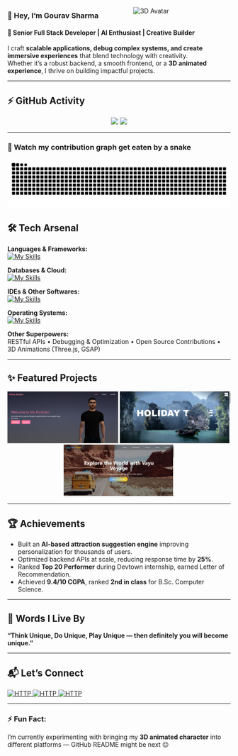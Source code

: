 <p align="left">
  <img src="https://github.com/user-attachments/assets/55aba73a-62a2-4135-bc05-2e5cbb179ef9" alt="3D Avatar" width="220" align="right" />
</p>

<h3 align="left">👋 Hey, I’m Gourav Sharma</h3>

#### 🚀 Senior Full Stack Developer | AI Enthusiast | Creative Builder  

I craft **scalable applications, debug complex systems, and create immersive experiences** that blend technology with creativity.  
Whether it’s a robust backend, a smooth frontend, or a **3D animated experience**, I thrive on building impactful projects.  

---
## ⚡ GitHub Activity

<p align="center">
  <!-- Stats -->
  <img src="https://github-readme-streak-stats.herokuapp.com/?user=Uniqueone1968&hide_border=true" height="180px"/>
  <!-- Top Languages -->
  <img src="https://github-readme-stats.vercel.app/api/top-langs/?username=Uniqueone1968&layout=compact&hide_border=true" height="180px"/>
</p>

---

### 🐍 Watch my contribution graph get eaten by a snake

<p align="center">
  <img src="https://raw.githubusercontent.com/Uniqueone1968/Uniqueone1968/output/snake.svg" alt="Snake animation" />
</p>

## 🛠️ Tech Arsenal  

**Languages & Frameworks:**   
[![My Skills](https://skillicons.dev/icons?i=js,ts,py,php,nodejs,react,vite,flutter,html,css,bootstrap,threejs,laravel,django&theme=light)](https://skillicons.dev)

**Databases & Cloud:**  
[![My Skills](https://skillicons.dev/icons?i=mysql,postgres,mongodb,firebase,aws,nginx&theme=light)](https://skillicons.dev)

**IDEs & Other Softwares:**  
[![My Skills](https://skillicons.dev/icons?i=vscode,postman,powershell,androidstudio,blender,nginx,figma,git,github,gitlab&theme=light)](https://skillicons.dev)

**Operating Systems:**  
[![My Skills](https://skillicons.dev/icons?i=ubuntu,linux,windows,raspberrypi&theme=light)](https://skillicons.dev)

**Other Superpowers:**  
RESTful APIs • Debugging & Optimization • Open Source Contributions • 3D Animations (Three.js, GSAP)  

---

## ✨ Featured Projects  

<p align="center">
  <a class="project-card" href="https://vikasaavatara.com" target="_blank" style="display:inline-block;">
    <img src="https://raw.githubusercontent.com/Uniqueone1968/Uniqueone1968/main/assets/Screenshot 2025-09-04 180118.png" width="250px" />
  </a>
  <a class="project-card" href="https://holidaytribeindia.com" target="_blank" style="display:inline-block;">
    <img src="https://raw.githubusercontent.com/Uniqueone1968/Uniqueone1968/main/assets/Screenshot 2025-09-04 180335.png" width="250px" />
  </a>
  <a class="project-card" href="https://vayuvoyage.travel" target="_blank" style="display:inline-block;">
    <img src="https://raw.githubusercontent.com/Uniqueone1968/Uniqueone1968/main/assets/Screenshot 2025-09-04 180225.png" width="250px" />
  </a>
</p>

<!-- 
<p align="center">
  <a class="project-card" href="https://github.com/Uniqueone1968/knowledge_nest" target="_blank">
    <img src="https://raw.githubusercontent.com/Uniqueone1968/Uniqueone1968/main/assets/knowledge-nest.png" width="250px" /><br>
    <b>📚 Knowledge Nest</b>
  </a>
</p>
-->
---

## 🏆 Achievements  

- Built an **AI-based attraction suggestion engine** improving personalization for thousands of users.  
- Optimized backend APIs at scale, reducing response time by **25%**.  
- Ranked **Top 20 Performer** during Devtown internship, earned Letter of Recommendation.  
- Achieved **9.4/10 CGPA**, ranked **2nd in class** for B.Sc. Computer Science.  

---

## 🌱 Words I Live By  

**“Think Unique, Do Unique, Play Unique — then definitely you will become unique.”**  

---

## 📬 Let’s Connect  

<div>
	<a href="https://www.vikasaavatara.com" target="_blank">
		<img width="50" src="https://raw.githubusercontent.com/marwin1991/profile-technology-icons/refs/heads/main/icons/http.png" 
		     alt="HTTP" title="HTTP"/>
	</a>
  <a href="https://linkedin.com/in/gourav-sharma-146689232/" target="_blank">
		<img width="50" src="https://skillicons.dev/icons?i=linkedin&theme=light" 
		     alt="HTTP" title="HTTP"/>
	</a>
  <a href="https://github.com/Uniqueone1968" target="_blank">
		<img width="50" src="https://skillicons.dev/icons?i=github&theme=light" 
		     alt="HTTP" title="HTTP"/>
	</a>
</div>  

---

### ⚡ Fun Fact:  
I’m currently experimenting with bringing my **3D animated character** into different platforms — GitHub README might be next 😉  
